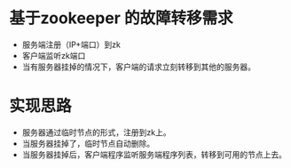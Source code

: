 # 基于zookeeper 的故障转移需求
- 服务端注册（IP+端口）到zk
- 客户端监听zk端口
- 当有服务器挂掉的情况下，客户端的请求立刻转移到其他的服务器。

# 实现思路
- 服务器通过临时节点的形式，注册到zk上。
- 当服务器挂掉了，临时节点自动删除。
- 当服务器挂掉后，客户端程序监听服务端程序列表，转移到可用的节点上去。

